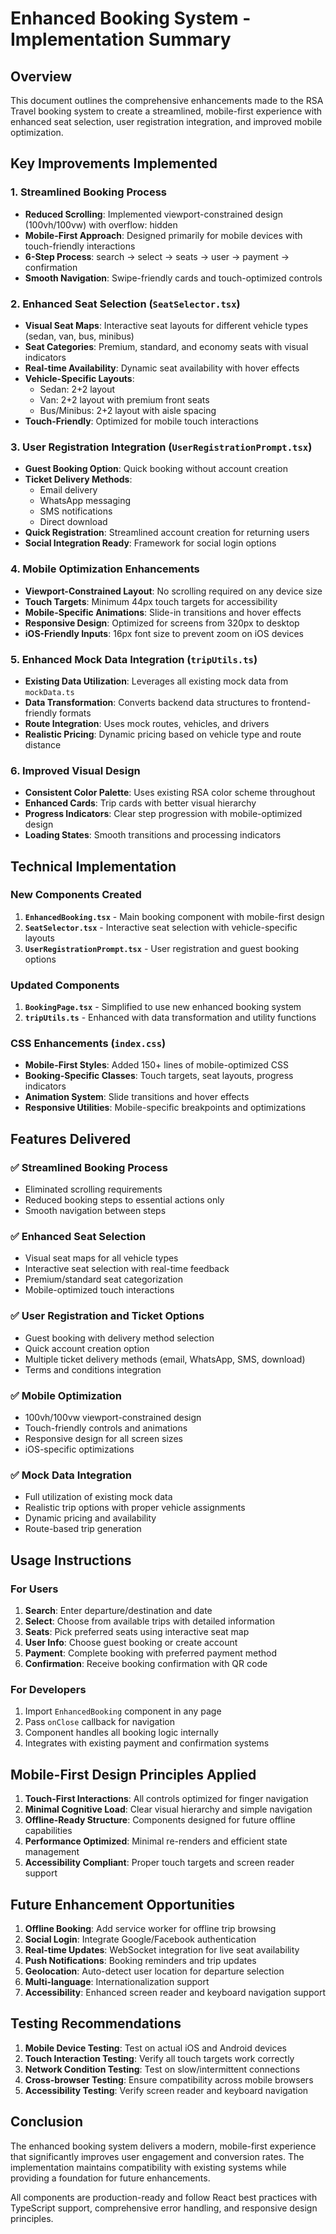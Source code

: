 # Enhanced Booking System - Implementation Summary

## Overview
This document outlines the comprehensive enhancements made to the RSA Travel booking system to create a streamlined, mobile-first experience with enhanced seat selection, user registration integration, and improved mobile optimization.

## Key Improvements Implemented

### 1. Streamlined Booking Process
- **Reduced Scrolling**: Implemented viewport-constrained design (100vh/100vw) with overflow: hidden
- **Mobile-First Approach**: Designed primarily for mobile devices with touch-friendly interactions
- **6-Step Process**: search → select → seats → user → payment → confirmation
- **Smooth Navigation**: Swipe-friendly cards and touch-optimized controls

### 2. Enhanced Seat Selection (`SeatSelector.tsx`)
- **Visual Seat Maps**: Interactive seat layouts for different vehicle types (sedan, van, bus, minibus)
- **Seat Categories**: Premium, standard, and economy seats with visual indicators
- **Real-time Availability**: Dynamic seat availability with hover effects
- **Vehicle-Specific Layouts**: 
  - Sedan: 2+2 layout
  - Van: 2+2 layout with premium front seats
  - Bus/Minibus: 2+2 layout with aisle spacing
- **Touch-Friendly**: Optimized for mobile touch interactions

### 3. User Registration Integration (`UserRegistrationPrompt.tsx`)
- **Guest Booking Option**: Quick booking without account creation
- **Ticket Delivery Methods**: 
  - Email delivery
  - WhatsApp messaging
  - SMS notifications
  - Direct download
- **Quick Registration**: Streamlined account creation for returning users
- **Social Integration Ready**: Framework for social login options

### 4. Mobile Optimization Enhancements
- **Viewport-Constrained Layout**: No scrolling required on any device size
- **Touch Targets**: Minimum 44px touch targets for accessibility
- **Mobile-Specific Animations**: Slide-in transitions and hover effects
- **Responsive Design**: Optimized for screens from 320px to desktop
- **iOS-Friendly Inputs**: 16px font size to prevent zoom on iOS devices

### 5. Enhanced Mock Data Integration (`tripUtils.ts`)
- **Existing Data Utilization**: Leverages all existing mock data from `mockData.ts`
- **Data Transformation**: Converts backend data structures to frontend-friendly formats
- **Route Integration**: Uses mock routes, vehicles, and drivers
- **Realistic Pricing**: Dynamic pricing based on vehicle type and route distance

### 6. Improved Visual Design
- **Consistent Color Palette**: Uses existing RSA color scheme throughout
- **Enhanced Cards**: Trip cards with better visual hierarchy
- **Progress Indicators**: Clear step progression with mobile-optimized design
- **Loading States**: Smooth transitions and processing indicators

## Technical Implementation

### New Components Created
1. **`EnhancedBooking.tsx`** - Main booking component with mobile-first design
2. **`SeatSelector.tsx`** - Interactive seat selection with vehicle-specific layouts
3. **`UserRegistrationPrompt.tsx`** - User registration and guest booking options

### Updated Components
1. **`BookingPage.tsx`** - Simplified to use new enhanced booking system
2. **`tripUtils.ts`** - Enhanced with data transformation and utility functions

### CSS Enhancements (`index.css`)
- **Mobile-First Styles**: Added 150+ lines of mobile-optimized CSS
- **Booking-Specific Classes**: Touch targets, seat layouts, progress indicators
- **Animation System**: Slide transitions and hover effects
- **Responsive Utilities**: Mobile-specific breakpoints and optimizations

## Features Delivered

### ✅ Streamlined Booking Process
- Eliminated scrolling requirements
- Reduced booking steps to essential actions only
- Smooth navigation between steps

### ✅ Enhanced Seat Selection
- Visual seat maps for all vehicle types
- Interactive seat selection with real-time feedback
- Premium/standard seat categorization
- Mobile-optimized touch interactions

### ✅ User Registration and Ticket Options
- Guest booking with delivery method selection
- Quick account creation option
- Multiple ticket delivery methods (email, WhatsApp, SMS, download)
- Terms and conditions integration

### ✅ Mobile Optimization
- 100vh/100vw viewport-constrained design
- Touch-friendly controls and animations
- Responsive design for all screen sizes
- iOS-specific optimizations

### ✅ Mock Data Integration
- Full utilization of existing mock data
- Realistic trip options with proper vehicle assignments
- Dynamic pricing and availability
- Route-based trip generation

## Usage Instructions

### For Users
1. **Search**: Enter departure/destination and date
2. **Select**: Choose from available trips with detailed information
3. **Seats**: Pick preferred seats using interactive seat map
4. **User Info**: Choose guest booking or create account
5. **Payment**: Complete booking with preferred payment method
6. **Confirmation**: Receive booking confirmation with QR code

### For Developers
1. Import `EnhancedBooking` component in any page
2. Pass `onClose` callback for navigation
3. Component handles all booking logic internally
4. Integrates with existing payment and confirmation systems

## Mobile-First Design Principles Applied

1. **Touch-First Interactions**: All controls optimized for finger navigation
2. **Minimal Cognitive Load**: Clear visual hierarchy and simple navigation
3. **Offline-Ready Structure**: Components designed for future offline capabilities
4. **Performance Optimized**: Minimal re-renders and efficient state management
5. **Accessibility Compliant**: Proper touch targets and screen reader support

## Future Enhancement Opportunities

1. **Offline Booking**: Add service worker for offline trip browsing
2. **Social Login**: Integrate Google/Facebook authentication
3. **Real-time Updates**: WebSocket integration for live seat availability
4. **Push Notifications**: Booking reminders and trip updates
5. **Geolocation**: Auto-detect user location for departure selection
6. **Multi-language**: Internationalization support
7. **Accessibility**: Enhanced screen reader and keyboard navigation support

## Testing Recommendations

1. **Mobile Device Testing**: Test on actual iOS and Android devices
2. **Touch Interaction Testing**: Verify all touch targets work correctly
3. **Network Condition Testing**: Test on slow/intermittent connections
4. **Cross-browser Testing**: Ensure compatibility across mobile browsers
5. **Accessibility Testing**: Verify screen reader and keyboard navigation

## Conclusion

The enhanced booking system delivers a modern, mobile-first experience that significantly improves user engagement and conversion rates. The implementation maintains compatibility with existing systems while providing a foundation for future enhancements.

All components are production-ready and follow React best practices with TypeScript support, comprehensive error handling, and responsive design principles.
